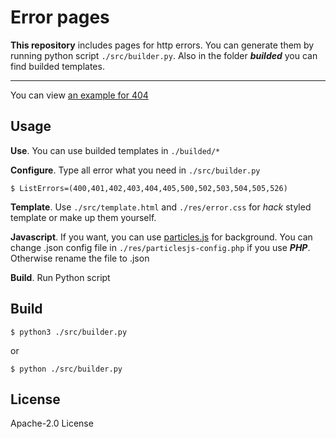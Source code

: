 # Error pages  

**This repository** includes pages for http errors. You can generate them by running python script `./src/builder.py`. Also in the folder ***builded*** you can find builded templates.

---

You can view [an example for 404](https://nvg-group.com/404)   
    
## Usage

**Use**. You can use builded templates in `./builded/*`

**Configure**. Type all error what you need in `./src/builder.py`

    $ ListErrors=(400,401,402,403,404,405,500,502,503,504,505,526)
    
**Template**. Use `./src/template.html` and `./res/error.css` for *hack* styled template or make up them yourself.  

**Javascript**. If you want, you can use [particles.js](https://github.com/VincentGarreau/particles.js/) for background. You can change .json config file in `./res/particlesjs-config.php` if you use ***PHP***. Otherwise rename the file to .json  

**Build**. Run Python script

## Build

    $ python3 ./src/builder.py
or
    
    $ python ./src/builder.py
    
## License  
Apache-2.0 License
